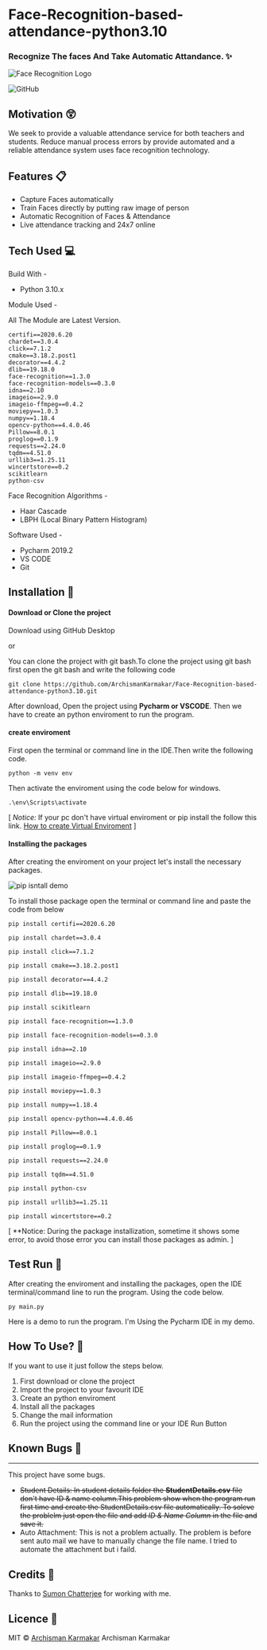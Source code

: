 # Face-Recognition-based-attendance-python3.10

### Recognize The faces And Take Automatic Attandance. :sparkles:

![Face Recognition Logo](https://github.com/kmhmubin/Face-Recognition-Attendance-System/blob/master/Document%20Metarial/Project%20demo%20images/Face-Recognition-Attendance-System-Logo.jpg)


![GitHub](https://img.shields.io/github/license/kmhmubin/Face-Recognition-Attendance-System)

## Motivation :astonished:

We seek to provide a valuable attendance service for both teachers and students. Reduce manual process errors by provide automated and a reliable attendance system uses face recognition technology.

## Features :clipboard:

* Capture Faces automatically
* Train Faces directly by putting raw image of person
* Automatic Recognition of Faces & Attendance
* Live attendance tracking and 24x7 online


## Tech Used :computer:

Build With - 
* Python 3.10.x

Module Used -

All The Module are Latest Version.
```console
certifi==2020.6.20
chardet==3.0.4
click==7.1.2
cmake==3.18.2.post1
decorator==4.4.2
dlib==19.18.0
face-recognition==1.3.0
face-recognition-models==0.3.0
idna==2.10
imageio==2.9.0
imageio-ffmpeg==0.4.2
moviepy==1.0.3
numpy==1.18.4
opencv-python==4.4.0.46
Pillow==8.0.1
proglog==0.1.9
requests==2.24.0
tqdm==4.51.0
urllib3==1.25.11
wincertstore==0.2
scikitlearn
python-csv
```


Face Recognition Algorithms -
* Haar Cascade
* LBPH (Local Binary Pattern Histogram)

Software Used -
* Pycharm 2019.2
* VS CODE 
* Git

## Installation :key:

#### Download or Clone the project

Download using GitHub Desktop

or

You can clone the project with git bash.To clone the project using git bash first open the git bash and write the following code
```
git clone https://github.com/ArchismanKarmakar/Face-Recognition-based-attendance-python3.10.git
```

After download, Open the project using **Pycharm or VSCODE**. Then we have to create an python enviroment to run the program.

#### create enviroment 
First open the terminal or command line in the IDE.Then write the following code.
```
python -m venv env
```
Then activate the enviroment using the code below for windows.
```
.\env\Scripts\activate
```
[ *Notice:*
If your pc don't have virtual enviroment or pip install the follow this link.
[How to create Virtual Enviroment](https://packaging.python.org/guides/installing-using-pip-and-virtual-environments/) ]

#### Installing the packages

After creating the enviroment on your project let's install the necessary packages. 

![pip isntall demo](https://github.com/kmhmubin/Face-Recognition-Attendance-System/blob/master/Document%20Metarial/Project%20demo%20images/pip%20install_edit_0.gif)

To install those package open the terminal or command line and paste the code from below

```console
pip install certifi==2020.6.20
```
```console
pip install chardet==3.0.4
```
```console
pip install click==7.1.2
```
```console
pip install cmake==3.18.2.post1
```
```console
pip install decorator==4.4.2
```
```console
pip install dlib==19.18.0
```
```console
pip install scikitlearn
```
```console
pip install face-recognition==1.3.0
```
```console
pip install face-recognition-models==0.3.0
```
```console
pip install idna==2.10
```
```console
pip install imageio==2.9.0
```
```console
pip install imageio-ffmpeg==0.4.2
```
```console
pip install moviepy==1.0.3
```
```console
pip install numpy==1.18.4
```
```console
pip install opencv-python==4.4.0.46
```
```console
pip install Pillow==8.0.1
```
```console
pip install proglog==0.1.9
```
```console
pip install requests==2.24.0
```
```console
pip install tqdm==4.51.0
```
```console
pip install python-csv
```
```console
pip install urllib3==1.25.11
```
```console
pip install wincertstore==0.2
```

[ **Notice: During the package installization, sometime it shows some error, to avoid those error you can install those packages as admin. ]

## Test Run :bicyclist:

After creating the enviroment and installing the packages, open the IDE terminal/command line to run the program. Using the code below.

```
py main.py
```
Here is a demo to run the program. I'm Using the Pycharm IDE in my demo.


## How To Use? :pencil:

If you want to use it just follow the steps below.

1. First download or clone the project
2. Import the project to your favourit IDE
3. Create an python enviroment
4. Install all the packages 
5. Change the mail information
6. Run the project using the command line or your IDE Run Button

## Known Bugs :bug:
------------------------------
This project have some bugs.

* <strike>Student Details: In student details folder the **StudentDetails.csv** file don't have ID & name column.This problem show when the program run first time and create the <stong>StudentDetails.csv</strong> file automatically. To soleve the problelm just open the file and add *ID & Name Column* in the file and save it.</strike>
* Auto Attachment: This is not a problem actually. The problem is before sent auto mail we have to manually change the file name. I tried to automate the attachment but i faild.



## Credits :sparkling_heart:

Thanks to [Sumon Chatterjee](https://github.com/) for working with me.

## Licence :scroll:

MIT © [Archisman Karmakar](https://github.com/ArchismanKarmakar) Archisman Karmakar
